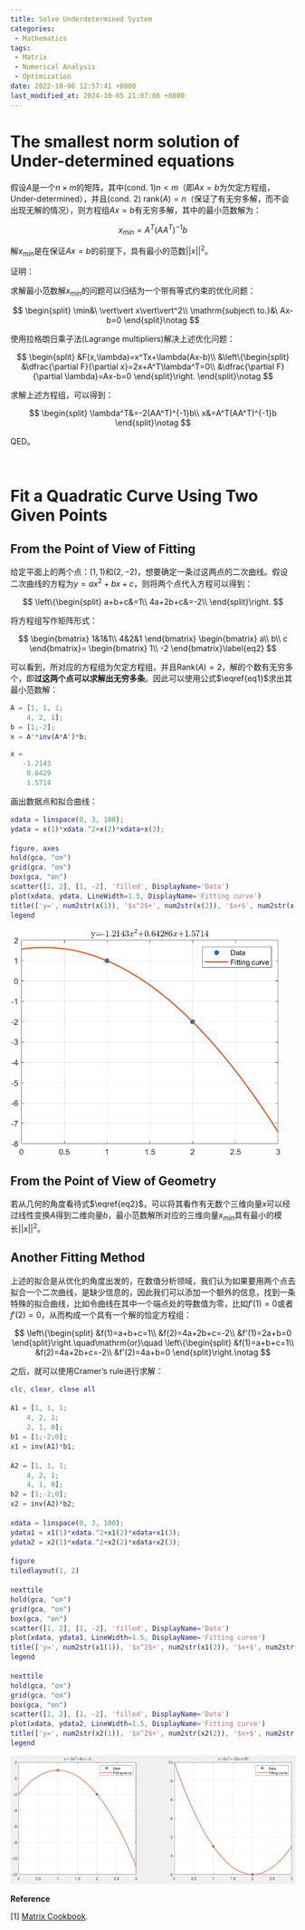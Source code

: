 ```yaml
---
title: Solve Underdetermined System
categories: 
 - Mathematics
tags:
 - Matrix
 - Numerical Analysis
 - Optimization
date: 2022-10-06 12:57:41 +0800
last_modified_at: 2024-10-05 21:07:06 +0800
---
```


# The smallest norm solution of Under-determined equations

假设$A$是一个$n\times m$的矩阵，其中(cond. 1)$n<m$（即$Ax=b$为欠定方程组，Under-determined），并且(cond. 2) $\mathrm{rank}(A)=n$（保证了有无穷多解，而不会出现无解的情况），则方程组$Ax=b$有无穷多解，其中的最小范数解为：

$$
x_{min}=A^T(AA^T)^{-1}b\label{eq1}
$$

解$x_{min}$是在保证$Ax=b$的前提下，具有最小的范数$\vert\vert x\vert\vert^2$。

证明：

求解最小范数解$x_{min}$的问题可以归结为一个带有等式约束的优化问题：

$$
\begin{split}
\min&\  \vert\vert x\vert\vert^2\\
\mathrm{subject\ to.}&\ Ax-b=0
\end{split}\notag
$$

使用拉格朗日乘子法(Lagrange multipliers)解决上述优化问题：

$$
\begin{split}
&F(x,\lambda)=x^Tx+\lambda(Ax-b)\\
&\left\{\begin{split}
&\dfrac{\partial F}{\partial x}=2x+A^T\lambda^T=0\\
&\dfrac{\partial F}{\partial \lambda}=Ax-b=0
\end{split}\right.
\end{split}\notag
$$

求解上述方程组，可以得到：

$$
\begin{split}
\lambda^T&=-2(AA^T)^{-1}b\\
x&=A^T(AA^T)^{-1}b
\end{split}\notag
$$

QED。

<br>

# Fit a Quadratic Curve Using Two Given Points

## From the Point of View of Fitting

给定平面上的两个点：$(1,1)$和$(2,-2)$，想要确定一条过这两点的二次曲线。假设二次曲线的方程为$y=ax^2+bx+c$，则将两个点代入方程可以得到：

$$
\left\{\begin{split}
a+b+c&=1\\
4a+2b+c&=-2\\
\end{split}\right.
$$

将方程组写作矩阵形式：

$$
\begin{bmatrix}
1&1&1\\
4&2&1
\end{bmatrix}
\begin{bmatrix}
a\\
b\\
c
\end{bmatrix}=
\begin{bmatrix}
1\\
-2
\end{bmatrix}\label{eq2}
$$

可以看到，所对应的方程组为欠定方程组，并且$\mathrm{Rank}(A)=2$，解的个数有无穷多个，即**过这两个点可以求解出无穷多条**。因此可以使用公式$\eqref{eq1}$求出其最小范数解：

```matlab
A = [1, 1, 1;
    4, 2, 1];
b = [1;-2];
x = A'*inv(A*A')*b;
```

```matlab
x =
   -1.2143
    0.6429
    1.5714
```

画出数据点和拟合曲线：

```matlab
xdata = linspace(0, 3, 100);
ydata = x(1)*xdata.^2+x(2)*xdata+x(3);

figure, axes
hold(gca, "on")
grid(gca, "on")
box(gca, "on")
scatter([1, 2], [1, -2], 'filled', DisplayName='Data')
plot(xdata, ydata, LineWidth=1.5, DisplayName='Fitting curve')
title(['y=', num2str(x(1)), '$x^2$+', num2str(x(2)), '$x+$', num2str(x(3))], Interpreter='latex')
legend
```

<img src="https://github.com/HelloWorld-1017/blog-images/blob/main/migration/imgpersonal/image-20221005151641074.png?raw=true" alt="image-20221005151641074" style="zoom:67%;" />

## From the Point of View of Geometry

若从几何的角度看待式$\eqref{eq2}$，可以将其看作有无数个三维向量$x$可以经过线性变换$A$得到二维向量$b$，最小范数解所对应的三维向量$x_{min}$具有最小的模长$\vert\vert x\vert\vert^2$。

## Another Fitting Method

上述的拟合是从优化的角度出发的，在数值分析领域，我们认为如果要用两个点去拟合一个二次曲线，是缺少信息的，因此我们可以添加一个额外的信息，找到一条特殊的拟合曲线，比如令曲线在其中一个端点处的导数值为零，比如$f'(1)=0$或者$f'(2)=0$，从而构成一个具有一个解的恰定方程组：

$$
\left\{\begin{split}
&f(1)=a+b+c=1\\
&f(2)=4a+2b+c=-2\\
&f'(1)=2a+b=0
\end{split}\right.\quad\mathrm{or}\quad
\left\{\begin{split}
&f(1)=a+b+c=1\\
&f(2)=4a+2b+c=-2\\
&f'(2)=4a+b=0
\end{split}\right.\notag
$$

之后，就可以使用Cramer’s rule进行求解：

```matlab
clc, clear, close all

A1 = [1, 1, 1;
    4, 2, 1;
    2, 1, 0];
b1 = [1;-2;0];
x1 = inv(A1)*b1;

A2 = [1, 1, 1;
    4, 2, 1;
    4, 1, 0];
b2 = [1;-2;0];
x2 = inv(A2)*b2;

xdata = linspace(0, 3, 100);
ydata1 = x1(1)*xdata.^2+x1(2)*xdata+x1(3);
ydata2 = x2(1)*xdata.^2+x2(2)*xdata+x2(3);

figure
tiledlayout(1, 2)

nexttile
hold(gca, "on")
grid(gca, "on")
box(gca, "on")
scatter([1, 2], [1, -2], 'filled', DisplayName='Data')
plot(xdata, ydata1, LineWidth=1.5, DisplayName='Fitting curve')
title(['y=', num2str(x1(1)), '$x^2$+', num2str(x1(2)), '$x+$', num2str(x1(3))], Interpreter='latex')
legend

nexttile
hold(gca, "on")
grid(gca, "on")
box(gca, "on")
scatter([1, 2], [1, -2], 'filled', DisplayName='Data')
plot(xdata, ydata2, LineWidth=1.5, DisplayName='Fitting curve')
title(['y=', num2str(x2(1)), '$x^2$+', num2str(x2(2)), '$x+$', num2str(x2(3))], Interpreter='latex')
legend
```

<img src="https://github.com/HelloWorld-1017/blog-images/blob/main/migration/imgpersonal/image-20221006125349323.png?raw=true" alt="image-20221006125349323" style="zoom:80%;" />

<br>

**Reference**

[1] [Matrix Cookbook](https://www.math.uwaterloo.ca/~hwolkowi/matrixcookbook.pdf).